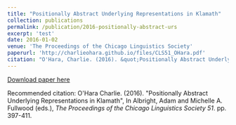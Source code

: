 ```yaml
---
title: "Positionally Abstract Underlying Representations in Klamath"
collection: publications
permalink: /publication/2016-positionally-abstract-urs
excerpt: 'test'
date: 2016-01-02
venue: 'The Proceedings of the Chicago Linguistics Society'
paperurl: 'http://charlieohara.github.io/files/CLS51_OHara.pdf'
citation: "O'Hara, Charlie. (2016). &quot;Positionally Abstract Underlying Representations in Klamath.&quot; In <i>The Proceedings of the Chicago Linguistics Society 51</i>. pp. 397-411."
---
```



[Download paper here](http://charlieohara.github.io/files/oharaphonologyproceedings.pdf)

Recommended citation: O'Hara Charlie. (2016). "Positionally Abstract Underlying Representations in Klamath", In Albright, Adam and Michelle A. Fullwood (eds.), *The Proceedings of the Chicago Linguistics Society 51*. pp. 397-411.
